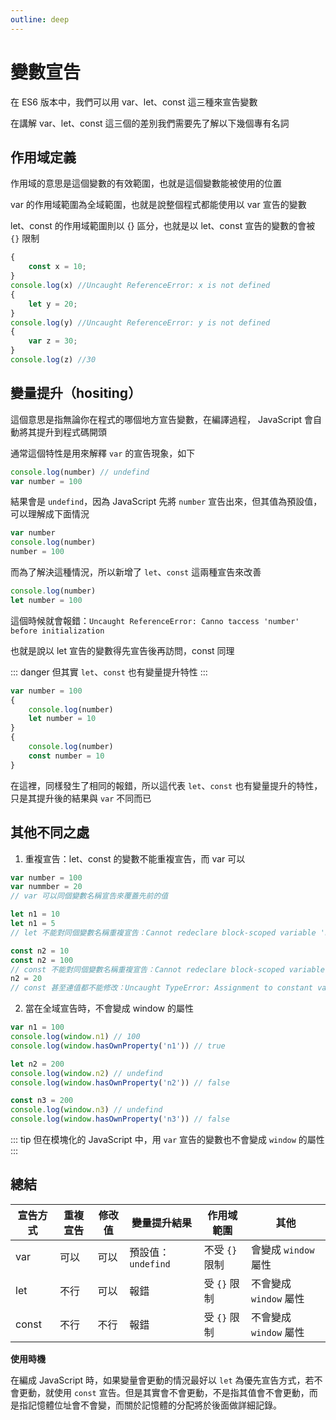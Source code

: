 ```yaml
---
outline: deep
---
```


# 變數宣告

在 ES6 版本中，我們可以用 var、let、const 這三種來宣告變數

在講解 var、let、const 這三個的差別我們需要先了解以下幾個專有名詞

## 作用域定義

作用域的意思是這個變數的有效範圍，也就是這個變數能被使用的位置

var 的作用域範圍為全域範圍，也就是說整個程式都能使用以 var 宣告的變數

let、const 的作用域範圍則以 {} 區分，也就是以 let、const 宣告的變數的會被 `{}` 限制

```js
{
    const x = 10;
}
console.log(x) //Uncaught ReferenceError: x is not defined
{
    let y = 20;
}
console.log(y) //Uncaught ReferenceError: y is not defined
{
    var z = 30;
}
console.log(z) //30
```

## 變量提升（hositing）

這個意思是指無論你在程式的哪個地方宣告變數，在編譯過程， JavaScript 會自動將其提升到程式碼開頭

通常這個特性是用來解釋 `var` 的宣告現象，如下

```js
console.log(number) // undefind
var number = 100
```

結果會是 `undefind`，因為 JavaScript 先將 `number` 宣告出來，但其值為預設值，可以理解成下面情況 

```js
var number
console.log(number)
number = 100
```

而為了解決這種情況，所以新增了 `let`、`const` 這兩種宣告來改善

```js
console.log(number)
let number = 100
```

這個時候就會報錯：`Uncaught ReferenceError: Canno taccess 'number' before initialization`

也就是說以 let 宣告的變數得先宣告後再訪問，const 同理

::: danger
但其實 `let`、`const` 也有變量提升特性
:::

```js
var number = 100
{
    console.log(number)
    let number = 10
}
{
    console.log(number)
    const number = 10
}
```

在這裡，同樣發生了相同的報錯，所以這代表 `let`、`const` 也有變量提升的特性，只是其提升後的結果與 `var` 不同而已

## 其他不同之處

1. 重複宣告：let、const 的變數不能重複宣告，而 var 可以

```js
var number = 100
var nummber = 20
// var 可以同個變數名稱宣告來覆蓋先前的值

let n1 = 10
let n1 = 5
// let 不能對同個變數名稱重複宣告：Cannot redeclare block-scoped variable 'n1'

const n2 = 10
const n2 = 100
// const 不能對同個變數名稱重複宣告：Cannot redeclare block-scoped variable 'n2'
n2 = 20
// const 甚至連值都不能修改：Uncaught TypeError: Assignment to constant variable.
```

2. 當在全域宣告時，不會變成 window 的屬性

```js
var n1 = 100
console.log(window.n1) // 100
console.log(window.hasOwnProperty('n1')) // true

let n2 = 200
console.log(window.n2) // undefind
console.log(window.hasOwnProperty('n2')) // false

const n3 = 200
console.log(window.n3) // undefind
console.log(window.hasOwnProperty('n3')) // false
```

::: tip
但在模塊化的 JavaScript 中，用 `var` 宣告的變數也不會變成 `window` 的屬性
:::

## 總結

| 宣告方式 | 重複宣告 | 修改值 | 變量提升結果 | 作用域範圍 | 其他 |
| ------- | -------- |  ------- | -------- |  ------- | -------- |
| var | 可以 | 可以 | 預設值：`undefind` | 不受 `{}` 限制 | 會變成 `window` 屬性 |
| let | 不行 | 可以 | 報錯 | 受 `{}` 限制 | 不會變成 `window` 屬性 |
| const | 不行 | 不行 | 報錯 | 受 `{}` 限制 | 不會變成 `window` 屬性 |

**使用時機**

在編成 JavaScript 時，如果變量會更動的情況最好以 `let` 為優先宣告方式，若不會更動，就使用 `const` 宣告。但是其實會不會更動，不是指其值會不會更動，而是指記憶體位址會不會變，而關於記憶體的分配將於後面做詳細記錄。